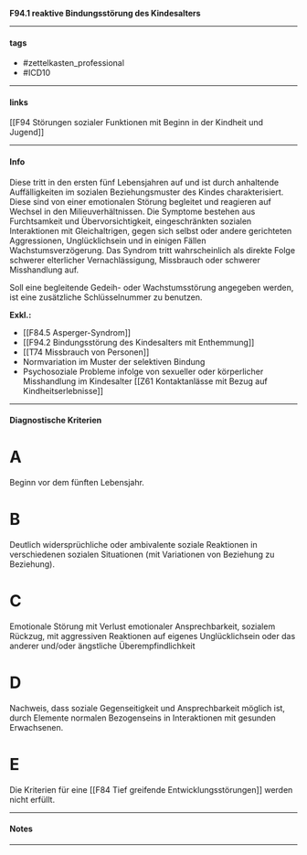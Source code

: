 __F94.1 reaktive Bindungsstörung des Kindesalters__

___________________________________________
#### tags

- #zettelkasten_professional
- #ICD10 
___________________________________________
#### links

[[F94 Störungen sozialer Funktionen mit Beginn in der Kindheit und Jugend]]

___________________________________________
#### Info
Diese tritt in den ersten fünf Lebensjahren auf und ist durch anhaltende Auffälligkeiten im sozialen Beziehungsmuster des Kindes charakterisiert. Diese sind von einer emotionalen Störung begleitet und reagieren auf Wechsel in den Milieuverhältnissen. Die Symptome bestehen aus Furchtsamkeit und Übervorsichtigkeit, eingeschränkten sozialen Interaktionen mit Gleichaltrigen, gegen sich selbst oder andere gerichteten Aggressionen, Unglücklichsein und in einigen Fällen Wachstumsverzögerung. Das Syndrom tritt wahrscheinlich als direkte Folge schwerer elterlicher Vernachlässigung, Missbrauch oder schwerer Misshandlung auf.

  
Soll eine begleitende Gedeih- oder Wachstumsstörung angegeben werden, ist eine zusätzliche Schlüsselnummer zu benutzen.

__Exkl.:__
- [[F84.5 Asperger-Syndrom]]
- [[F94.2 Bindungsstörung des Kindesalters mit Enthemmung]]
- [[T74 Missbrauch von Personen]]
- Normvariation im Muster der selektiven Bindung  
- Psychosoziale Probleme infolge von sexueller oder körperlicher Misshandlung im Kindesalter [[Z61 Kontaktanlässe mit Bezug auf Kindheitserlebnisse]]
___________________________________________
#### Diagnostische Kriterien

# A
Beginn vor dem fünften Lebensjahr.

# B
Deutlich widersprüchliche oder ambivalente soziale Reaktionen in verschiedenen sozialen Situationen (mit Variationen von Beziehung zu Beziehung).

# C
Emotionale Störung mit Verlust emotionaler Ansprechbarkeit, sozialem Rückzug, mit aggressiven Reaktionen auf eigenes Unglücklichsein oder das anderer und/oder ängstliche Überempfindlichkeit

# D
Nachweis, dass soziale Gegenseitigkeit und Ansprechbarkeit möglich ist, durch Elemente normalen Bezogenseins in Interaktionen mit gesunden Erwachsenen.

# E
Die Kriterien für eine [[F84 Tief greifende Entwicklungsstörungen]] werden nicht erfüllt.
___________________________________________
#### Notes

___________________________________________

